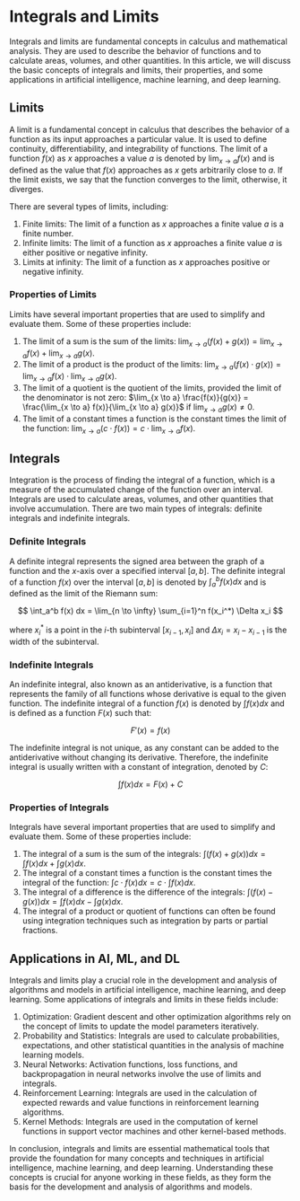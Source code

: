 # Integrals and Limits

Integrals and limits are fundamental concepts in calculus and mathematical analysis. They are used to describe the behavior of functions and to calculate areas, volumes, and other quantities. In this article, we will discuss the basic concepts of integrals and limits, their properties, and some applications in artificial intelligence, machine learning, and deep learning.

## Limits

A limit is a fundamental concept in calculus that describes the behavior of a function as its input approaches a particular value. It is used to define continuity, differentiability, and integrability of functions. The limit of a function $f(x)$ as $x$ approaches a value $a$ is denoted by $\lim_{x \to a} f(x)$ and is defined as the value that $f(x)$ approaches as $x$ gets arbitrarily close to $a$. If the limit exists, we say that the function converges to the limit, otherwise, it diverges.

There are several types of limits, including:

1. Finite limits: The limit of a function as $x$ approaches a finite value $a$ is a finite number.
2. Infinite limits: The limit of a function as $x$ approaches a finite value $a$ is either positive or negative infinity.
3. Limits at infinity: The limit of a function as $x$ approaches positive or negative infinity.

### Properties of Limits

Limits have several important properties that are used to simplify and evaluate them. Some of these properties include:

1. The limit of a sum is the sum of the limits: $\lim_{x \to a} (f(x) + g(x)) = \lim_{x \to a} f(x) + \lim_{x \to a} g(x)$.
2. The limit of a product is the product of the limits: $\lim_{x \to a} (f(x) \cdot g(x)) = \lim_{x \to a} f(x) \cdot \lim_{x \to a} g(x)$.
3. The limit of a quotient is the quotient of the limits, provided the limit of the denominator is not zero: $\lim_{x \to a} \frac{f(x)}{g(x)} = \frac{\lim_{x \to a} f(x)}{\lim_{x \to a} g(x)}$ if $\lim_{x \to a} g(x) \neq 0$.
4. The limit of a constant times a function is the constant times the limit of the function: $\lim_{x \to a} (c \cdot f(x)) = c \cdot \lim_{x \to a} f(x)$.

## Integrals

Integration is the process of finding the integral of a function, which is a measure of the accumulated change of the function over an interval. Integrals are used to calculate areas, volumes, and other quantities that involve accumulation. There are two main types of integrals: definite integrals and indefinite integrals.

### Definite Integrals

A definite integral represents the signed area between the graph of a function and the $x$-axis over a specified interval $[a, b]$. The definite integral of a function $f(x)$ over the interval $[a, b]$ is denoted by $\int_a^b f(x) dx$ and is defined as the limit of the Riemann sum:


$$
\int_a^b f(x) dx = \lim_{n \to \infty} \sum_{i=1}^n f(x_i^*) \Delta x_i
$$


where $x_i^*$ is a point in the $i$-th subinterval $[x_{i-1}, x_i]$ and $\Delta x_i = x_i - x_{i-1}$ is the width of the subinterval.

### Indefinite Integrals

An indefinite integral, also known as an antiderivative, is a function that represents the family of all functions whose derivative is equal to the given function. The indefinite integral of a function $f(x)$ is denoted by $\int f(x) dx$ and is defined as a function $F(x)$ such that:


$$
F'(x) = f(x)
$$


The indefinite integral is not unique, as any constant can be added to the antiderivative without changing its derivative. Therefore, the indefinite integral is usually written with a constant of integration, denoted by $C$:


$$
\int f(x) dx = F(x) + C
$$


### Properties of Integrals

Integrals have several important properties that are used to simplify and evaluate them. Some of these properties include:

1. The integral of a sum is the sum of the integrals: $\int (f(x) + g(x)) dx = \int f(x) dx + \int g(x) dx$.
2. The integral of a constant times a function is the constant times the integral of the function: $\int c \cdot f(x) dx = c \cdot \int f(x) dx$.
3. The integral of a difference is the difference of the integrals: $\int (f(x) - g(x)) dx = \int f(x) dx - \int g(x) dx$.
4. The integral of a product or quotient of functions can often be found using integration techniques such as integration by parts or partial fractions.

## Applications in AI, ML, and DL

Integrals and limits play a crucial role in the development and analysis of algorithms and models in artificial intelligence, machine learning, and deep learning. Some applications of integrals and limits in these fields include:

1. Optimization: Gradient descent and other optimization algorithms rely on the concept of limits to update the model parameters iteratively.
2. Probability and Statistics: Integrals are used to calculate probabilities, expectations, and other statistical quantities in the analysis of machine learning models.
3. Neural Networks: Activation functions, loss functions, and backpropagation in neural networks involve the use of limits and integrals.
4. Reinforcement Learning: Integrals are used in the calculation of expected rewards and value functions in reinforcement learning algorithms.
5. Kernel Methods: Integrals are used in the computation of kernel functions in support vector machines and other kernel-based methods.

In conclusion, integrals and limits are essential mathematical tools that provide the foundation for many concepts and techniques in artificial intelligence, machine learning, and deep learning. Understanding these concepts is crucial for anyone working in these fields, as they form the basis for the development and analysis of algorithms and models.
